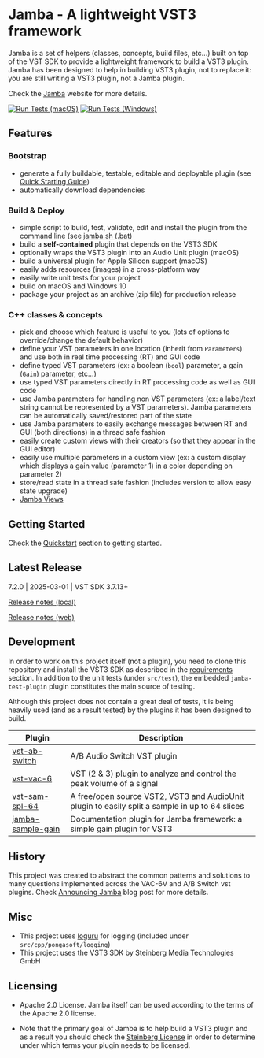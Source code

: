 Jamba - A lightweight VST3 framework
======================================

Jamba is a set of helpers (classes, concepts, build files, etc...) built on top of the VST SDK to provide a lightweight framework to build a VST3 plugin. Jamba has been designed to help in building VST3 plugin, not to replace it: you are still writing a VST3 plugin, not a Jamba plugin.

Check the [Jamba](https://jamba.dev/) website for more details.

[![Run Tests (macOS)](https://github.com/pongasoft/jamba/actions/workflows/run-tests-macos-action.yml/badge.svg)](https://github.com/pongasoft/jamba/actions/workflows/run-tests-macos-action.yml) [![Run Tests (Windows)](https://github.com/pongasoft/jamba/actions/workflows/run-tests-windows-action.yml/badge.svg)](https://github.com/pongasoft/jamba/actions/workflows/run-tests-windows-action.yml)

Features
--------

### Bootstrap

- generate a fully buildable, testable, editable and deployable plugin (see [Quick Starting Guide](https://jamba.dev/quickstart/))
- automatically download dependencies

### Build & Deploy

- simple script to build, test, validate, edit and install the plugin from the command line (see [jamba.sh (.bat)](https://jamba.dev/jamba.sh/)
- build a **self-contained** plugin that depends on the VST3 SDK
- optionally wraps the VST3 plugin into an Audio Unit plugin (macOS)
- build a universal plugin for Apple Silicon support (macOS)  
- easily adds resources (images) in a cross-platform way
- easily write unit tests for your project
- build on macOS and Windows 10
- package your project as an archive (zip file) for production release


### C++ classes & concepts
- pick and choose which feature is useful to you (lots of options to override/change the default behavior)
- define your VST parameters in one location (inherit from `Parameters`) and use both in real time processing (RT) and GUI code
- define typed VST parameters (ex: a boolean (`bool`) parameter, a gain (`Gain`) parameter, etc...)
- use typed VST parameters directly in RT processing code as well as GUI code
- use Jamba parameters for handling non VST parameters (ex: a label/text string cannot be represented by a VST parameters). Jamba parameters can be automatically saved/restored part of the state
- use Jamba parameters to easily exchange messages between RT and GUI (both directions) in a thread safe fashion
- easily create custom views with their creators (so that they appear in the GUI editor)
- easily use multiple parameters in a custom view (ex: a custom display which displays a gain value (parameter 1) in a color depending on parameter 2)
- store/read state in a thread safe fashion (includes version to allow easy state upgrade)
- [Jamba Views](https://jamba.dev/views/)

Getting Started
---------------

Check the [Quickstart](https://jamba.dev/quickstart/) section to getting started.

Latest Release
--------------

7.2.0 | 2025-03-01 | VST SDK 3.7.13+

[Release notes (local)](RELEASE.md)

[Release notes (web)](https://jamba.dev/releases/)

Development
-----------

In order to work on this project itself (not a plugin), you need to clone this repository and install the VST3 SDK as described in the [requirements](https://jamba.dev/requirements/) section. In addition to the unit tests (under `src/test`), the embedded `jamba-test-plugin` plugin constitutes the main source of testing.

Although this project does not contain a great deal of tests, it is being heavily used (and as a result tested) by the plugins it has been designed to build.

| Plugin                                                              | Description                                                                                    |
|---------------------------------------------------------------------|------------------------------------------------------------------------------------------------|
| [vst-ab-switch](https://github.com/pongasoft/vst-ab-switch)         | A/B Audio Switch VST plugin                                                                    |
| [vst-vac-6](https://github.com/pongasoft/vst-vac-6v)                | VST (2 & 3) plugin to analyze and control the peak volume of a signal                          |
| [vst-sam-spl-64](https://github.com/pongasoft/vst-sam-spl-64)       | A free/open source VST2, VST3 and AudioUnit plugin to easily split a sample in up to 64 slices |
| [jamba-sample-gain](https://github.com/pongasoft/jamba-sample-gain) | Documentation plugin for Jamba framework: a simple gain plugin for VST3                        |

History
-------
This project was created to abstract the common patterns and solutions to many questions implemented across the VAC-6V and A/B Switch vst plugins. Check [Announcing Jamba](https://www.pongasoft.com/blog/yan/vst/2018/08/29/Announcing-Jamba/) blog post for more details.

Misc
----

- This project uses [loguru](https://github.com/emilk/loguru) for logging (included under `src/cpp/pongasoft/logging`)
- This project uses the VST3 SDK by Steinberg Media Technologies GmbH

Licensing
---------

- Apache 2.0 License. Jamba itself can be used according to the terms of the Apache 2.0 license.

- Note that the primary goal of Jamba is to help build a VST3 plugin and as a result you should check the [Steinberg License](http://www.steinberg.net/sdklicenses_vst3) in order to determine under which terms your plugin needs to be licensed.
